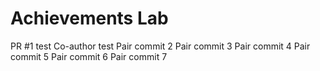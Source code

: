 # Achievements Lab
PR #1 test
Co-author test
Pair commit 2
Pair commit 3
Pair commit 4
Pair commit 5
Pair commit 6
Pair commit 7
